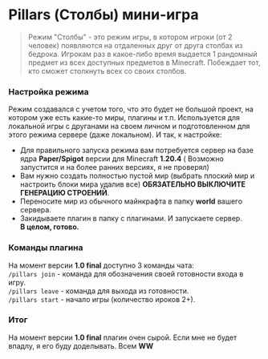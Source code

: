 # Pillars (Столбы) мини-игра

> Режим "Столбы" - это режим игры, в котором игроки (от 2 человек) появляются на отдаленных друг от друга столбах из
> бедрока. Игрокам раз в какое-либо время выдается 1 рандомный предмет из всех доступных предметов в Minecraft.
> Побеждает
> тот, кто сможет столкнуть всех со своих столбов.

### Настройка режима

Режим создавался с учетом того, что это будет не большой проект, на котором уже есть какие-то миры, плагины и т.п.
Используется для локальной игры с друганами на своем личном и подготовленном для этого режима сервере (даже локальном). И так,
к настройке:

* Для правильного запуска режима вам потребуется сервер на базе ядра **Paper/Spigot** версии для Minecraft **1.20.4**  (
  Возможно запустится и на более ранних версиях, я не проверял)
* Вам нужно создать полностью пустой мир (выбрать плоский мир и настроить блоки мира удалив все) **ОБЯЗАТЕЛЬНО ВЫКЛЮЧИТЕ
  ГЕНЕРАЦИЮ СТРОЕНИЙ**.
* Переносите мир из обычного майнкрафта в папку **world** вашего сервера.
* Закидываете плагин в папку с плагинами. И запускаете сервер.  
  **В целом, готово.**

### Команды плагина

На момент версии **1.0 final** доступно 3 команды чата:  
`/pillars join` - команда для обозначения своей готовности входа в игру.  
`/pillars leave` - команда для выхода из готовности.  
`/pillars start` - начало игры (количество ироков 2+).

### Итог

На момент версии **1.0 final** плагин очен сырой. Если мне не будет впадлу, я его буду доделывать.
Всем **WW**
